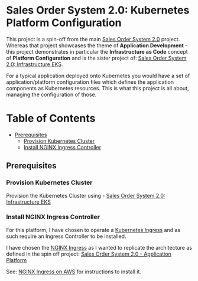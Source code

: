 # Sales Order System 2.0: Kubernetes Platform Configuration

This project is a spin-off from the main [Sales Order System 2.0](https://github.com/colinbut/sales-order-system-2.git) project. Whereas that project showcases the theme of __Application Development__ - this project demonstrates in particular the __Infrastructure as Code__ concept of __Platform Configuration__ and is the sister project of: [Sales Order System 2.0: Infrastructure EKS](https://github.com/colinbut/sales-order-system-2-infrastructure-eks).

For a typical application deployed onto Kubernetes you would have a set of application/platform configuration files which defines the application components as Kubernetes resources. This is what this project is all about, managing the configuration of those.

# Table of Contents

  - [Prerequisites](#prerequisites)
    - [Provision Kubernetes Cluster](#provision-kubernetes-cluster)
    - [Install NGINX Ingress Controller](#install-nginx-ingress-controller)

## Prerequisites

### Provision Kubernetes Cluster
Provision the Kubernetes Cluster using - [Sales Order System 2.0: Infrastructure EKS](https://github.com/colinbut/sales-order-system-2-infrastructure-eks)

### Install NGINX Ingress Controller

For this platform, I have chosen to operate a [Kubernetes Ingress](https://kubernetes.io/docs/concepts/services-networking/ingress/) and as such require an Ingress Controller to be installed.

I have chosen the [NGINX Ingress](https://kubernetes.github.io/ingress-nginx/) as I wanted to replicate the architecture as defined in the spin off project: [Sales Order System 2.0 - Application Platform](https://github.com/colinbut/sales-order-system-2-infrastructure#application-platform)

See: [NGINX Ingress on AWS](https://kubernetes.github.io/ingress-nginx/deploy/#aws) for instructions to install it.



